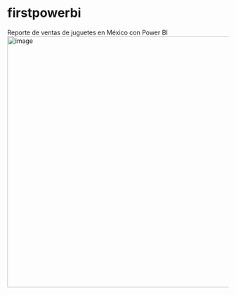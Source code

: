 # firstpowerbi
Reporte de ventas de juguetes en México con Power BI
<img width="571" alt="image" src="https://github.com/Victored17/firstpowerbi/assets/68126859/4f08af94-72af-4756-acfb-b8f6ae8624fb">

